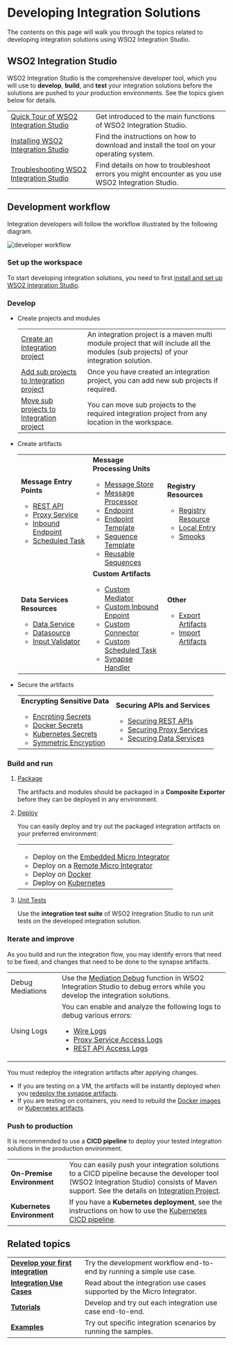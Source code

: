 # Developing Integration Solutions

The contents on this page will walk you through the topics related to developing integration solutions using WSO2 Integration Studio.

## WSO2 Integration Studio

WSO2 Integration Studio is the comprehensive developer tool, which you will use to <b>develop</b>, <b>build</b>, and <b>test</b> your integration solutions before the solutions are pushed to your production environments. See the topics given below for details.

<table>
    <tr>
        <td>
            <a href="{{base_path}}/develop/wso2-integration-studio">Quick Tour of WSO2 Integration Studio</a>
        </td>
        <td>
            Get introduced to the main functions of WSO2 Integration Studio.
        </td>
    </tr>
    <tr>
        <td>
            <a href="{{base_path}}/develop/installing-wso2-integration-studio">Installing WSO2 Integration Studio</a>
        </td>
        <td>
            Find the instructions on how to download and install the tool on your operating system.
        </td>
    </tr>
    <tr>
        <td>
            <a href="{{base_path}}/develop/troubleshooting-wso2-integration-studio">Troubleshooting WSO2 Integration Studio</a>
        </td>
        <td>
            Find details on how to troubleshoot errors you might encounter as you use WSO2 Integration Studio.
        </td>
    </tr>
</table>

## Development workflow

Integration developers will follow the workflow illustrated by the following diagram.

![developer workflow]({{base_path}}/assets/img/integrate/development_workflow.png)

### Set up the workspace

To start developing integration solutions, you need to first <a href="{{base_path}}/develop/installing-wso2-integration-studio">install and set up WSO2 Integration Studio</a>.

### Develop

-   Create projects and modules

    <table>
        <tr>
            <td>
                <a href="{{base_path}}/develop/create-integration-project/#integration-project">Create an Integration project</a>
            </td>
            <td>
                An integration project is a maven multi module project that will include all the modules (sub projects) of your integration solution.
            </td>
        </tr>
        <tr>
            <td>
                <a href="{{base_path}}/develop/create-integration-project/#sub-projects">Add sub projects to Integration project</a>
            </td>
            <td>
                Once you have created an integration project, you can add new sub projects if required.
            </td>
        </tr>
        <tr>
            <td>
                <a href="{{base_path}}/develop/create-integration-project/#moving-sub-projects-to-mmm-project">Move sub projects to Integration project</a>
            </td>
            <td>
                You can move sub projects to the required integration project from any location in the workspace.
            </td>
        </tr>
    </table>

-   Create artifacts

    <table>
        <tr>
            <td>
                <b>Message Entry Points</b>
                <ul>
                    <li>
                        <a href="{{base_path}}/develop/creating-artifacts/creating-an-api/">REST API</a>
                    </li>
                    <li>
                        <a href="{{base_path}}/develop/creating-artifacts/creating-a-proxy-service/">Proxy Service</a>
                    </li>
                    <li>
                        <a href="{{base_path}}/develop/creating-artifacts/creating-an-inbound-endpoint/">Inbound Endpoint</a>
                    </li>
                    <li>
                        <a href="{{base_path}}/develop/creating-artifacts/creating-scheduled-task/">Scheduled Task</a>
                    </li>
                </ul>
            </td>
            <td>
                <b>Message Processing Units</b>
                <ul>
                    <li>
                        <a href="{{base_path}}/develop/creating-artifacts/creating-a-message-store/">Message Store</a>
                    </li>
                    <li>
                        <a href="{{base_path}}/develop/creating-artifacts/creating-a-message-processor/">Message Processor</a>
                    </li>
                    <li>
                        <a href="{{base_path}}/develop/creating-artifacts/creating-endpoints/">Endpoint</a>
                    </li>
                    <li>
                        <a href="{{base_path}}/develop/creating-artifacts/creating-endpoint-templates/">Endpoint Template</a>
                    </li>
                    <li>
                        <a href="{{base_path}}/develop/creating-artifacts/creating-sequence-templates/">Sequence Template</a>
                    </li>
                    <li>
                        <a href="{{base_path}}/develop/creating-artifacts/creating-reusable-sequences/">Reusable Sequences</a>
                    </li>
                </ul>
            </td>
            <td>
                <b>Registry Resources</b>
                <ul>
                    <li>
                        <a href="{{base_path}}/develop/creating-artifacts/creating-registry-resources/">Registry Resource</a>
                    </li>
                    <li>
                        <a href="{{base_path}}/develop/creating-artifacts/registry/creating-local-registry-entries/">Local Entry</a>
                    </li>
                    <li>
                        <a href="{{base_path}}/develop/creating-artifacts/creating-smooks-artifacts/">Smooks</a>
                    </li>
                </ul>
            </td>
        <tr>
            <td>
                <b>Data Services Resources</b>
                <ul>
                    <li>
                        <a href="{{base_path}}/develop/creating-artifacts/data-services/creating-data-services/">Data Service</a>
                    </li>
                    <li>
                        <a href="{{base_path}}/develop/creating-artifacts/data-services/creating-datasources/">Datasource</a>
                    </li>
                    <li>
                        <a href="{{base_path}}/develop/creating-artifacts/data-services/creating-input-validators/">Input Validator</a>
                    </li>
                </ul>
            </td>
            <td>
                <b>Custom Artifacts</b>
                <ul>
                    <li>
                        <a href="{{base_path}}/develop/customizations/creating-custom-mediators/">Custom Mediator</a>
                    </li>
                    <li>
                        <a href="{{base_path}}/develop/customizations/creating-custom-Inbound-endpoint/">Custom Inbound Enpoint</a>
                    </li>
                    <li>
                        <a href="{{base_path}}/develop/customizations/creating-new-connector/">Custom Connector</a>
                    </li>
                    <li>
                        <a href="{{base_path}}/develop/customizations/creating-custom-task-scheduling/">Custom Scheduled Task</a>
                    </li>
                    <li>
                        <a href="{{base_path}}/develop/customizations/creating-synapse-handlers/">Synapse Handler</a>
                    </li>
                </ul>
            </td>
            <td>
                <b>Other</b>
                <ul>
                    <li>
                        <a href="{{base_path}}/develop/exporting-artifacts/">Export Artifacts</a>
                    </li>
                    <li>
                        <a href="{{base_path}}/develop/importing-artifacts/">Import Artifacts</a>
                    </li>
                </ul>
            </td>
        </tr>
    </table>

-   Secure the artifacts

    <table>
        <tr>
            <td>
                <b>Encrypting Sensitive Data</b>
                <ul>
                    <li>
                        <a href="{{base_path}}/install-and-setup/setup/security/encrypting-plain-text/">Encrpting Secrets</a>
                    </li>
                    <li>
                        <a href="{{base_path}}/develop/creating-artifacts/using-docker-secrets/">Docker Secrets</a>
                    </li>
                    <li>
                        <a href="{{base_path}}/develop/creating-artifacts/using-k8s-secrets/">Kubernetes Secrets</a>
                    </li>
                    <li>
                        <a href="{{base_path}}/install-and-setup/setup/security/single-key-encryption/">Symmetric Encryption</a>
                    </li>
                </ul>
            </td>
            <td>
                <b>Securing APIs and Services</b>
                <ul>
                    <li>
                        <a href="{{base_path}}/develop/advanced-development/applying-security-to-an-api/">Securing REST APIs</a>
                    </li>
                    <li>
                        <a href="{{base_path}}/develop/advanced-development/applying-security-to-a-proxy-service/">Securing Proxy Services</a>
                    </li>
                    <li>
                        <a href="{{base_path}}/develop/creating-artifacts/data-services/securing-data-services/">Securing Data Services</a>
                    </li>
                </ul>
            </td>
        </tr>
    </table>

### Build and run

1.  <a href="{{base_path}}/develop/packaging-artifacts">Package</a>

    The artifacts and modules should be packaged in a <b>Composite Exporter</b> before they can be deployed in any environment.

2.  <a href="{{base_path}}/develop/deploy-artifacts">Deploy</a>

    You can easily deploy and try out the packaged integration artifacts on your preferred environment:

    <table>
        <tr>
            <td>
                <ul>
                    <li>
                        Deploy on the <a href="{{base_path}}/develop/using-embedded-micro-integrator">Embedded Micro Integrator</a>
                    </li>
                    <li>
                        Deploy on a <a href="{{base_path}}/develop/using-remote-micro-integrator">Remote Micro Integrator</a>
                    </li>
                    <li>
                        Deploy on <a href="{{base_path}}/develop/create-docker-project">Docker</a>
                    </li>
                    <li>
                        Deploy on <a href="{{base_path}}/develop/create-kubernetes-project">Kubernetes</a>
                    </li>
                </ul>
            </td>
        </tr>
    </table>

3.  <a href="{{base_path}}/develop/creating-unit-test-suite/#run-unit-test-suites">Unit Tests</a>

    Use the <b>integration test suite</b> of WSO2 Integration Studio to run unit tests on the developed integration solution.

### Iterate and improve

As you build and run the integration flow, you may identify errors that need to be fixed, and changes that need to be done to the synapse artifacts.

<table>
    <tr>
        <td>
            Debug Mediations
        </td>
        <td>
            Use the <a href="{{base_path}}/develop/debugging-mediation">Mediation Debug</a> function in WSO2 Integration Studio to debug errors while you develop the integration solutions.
        </td>
    </tr>
    <tr>
        <td>
            Using Logs
        </td>
        <td>
            You can enable and analyze the following logs to debug various errors:
            <ul>
                <li>
                    <a href="{{base_path}}/develop/using-wire-logs">Wire Logs</a>
                </li>
                <li>
                    <a href="{{base_path}}/develop/monitoring-service-level-logs">Proxy Service Access Logs</a>
                </li>
                <li>
                    <a href="{{base_path}}/develop/monitoring-api-level-logs">REST API Access Logs</a>
                </li>
            </ul>
        </td>
    </tr>
</table>

You must redeploy the integration artifacts after applying changes.

-   If you are testing on a VM, the artifacts will be instantly deployed when you <a href="{{base_path}}/develop/deploy-artifacts">redeploy the synapse artifacts</a>.
-   If you are testing on containers, you need to rebuild the <a href="{{base_path}}/develop/create-docker-project">Docker images</a> or <a href="{{base_path}}/develop/create-kubernetes-project">Kubernetes artifacts</a>.

### Push to production

It is recommended to use a <b>CICD pipeline</b> to deploy your tested integration solutions in the production environment.

<table>
    <tr>
        <td>
            <b>On-Premise Environment</b>
        </td>
        <td>
            You can easily push your integration solutions to a CICD pipeline because the developer tool (WSO2 Integration Studio) consists of Maven support. See the details on <a href="{{base_path}}/develop/create-integration-project">Integration Project</a>.
        </td>
    </tr>
    <tr>
        <td>
            <b>Kubernetes Environment</b>
        </td>
        <td>
            If you have a <b>Kubernetes deployment</b>, see the instructions on how to use the <a href="{{base_path}}/install-and-setup/setup/deployment/mi-cicd-k8s"> Kubernetes CICD pipeline</a>.
        </td>
    </tr>
</table>

## Related topics

<table>
    <tr>
        <td>
            <b><a href="{{base_path}}/get-started/development-kickstart/">Develop your first integration</a></b>
        </td>
        <td>
            Try the development workflow end-to-end by running a simple use case.
        </td>
    </tr>
    <tr>
        <td>
            <b><a href="{{base_path}}/learn/learn-overview/#integration-use-cases">Integration Use Cases</a></b>
        </td>
        <td>
            Read about the integration use cases supported by the Micro Integrator.
        </td>
    </tr>
    <tr>
        <td>
            <b><a href="{{base_path}}/learn/learn-overview/#integration-examples">Tutorials</a></b>
        </td>
        <td>
            Develop and try out each integration use case end-to-end.
        </td>
    </tr>
    <tr>
        <td>
            <b><a href="{{base_path}}/learn/learn-overview/#integration-examples">Examples</a></b>
        </td>
        <td>
            Try out specific integration scenarios by running the samples.
        </td>
    </tr>
</table>